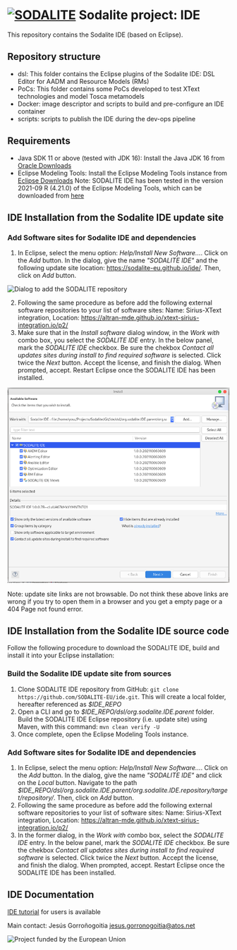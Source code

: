 # [![SODALITE](images/sodalite-logo.png)](https://www.sodalite.eu/) Sodalite project: IDE

This repository contains the Sodalite IDE (based on Eclipse).

## Repository structure

- dsl: This folder contains the Eclipse plugins of the Sodalite IDE: DSL Editor for AADM and Resource Models (RMs)
- PoCs: This folder contains some PoCs developed to test XText technologies and model Tosca metamodels
- Docker: image descriptor and scripts to build and pre-configure an IDE container
- scripts: scripts to publish the IDE during the dev-ops pipeline

## Requirements
- Java SDK 11 or above (tested with JDK 16):
Install the Java JDK 16 from [Oracle Downloads](https://www.oracle.com/java/technologies/downloads/#java16)
- Eclipse Modeling Tools:
Install the Eclipse Modeling Tools instance from [Eclipse Downloads](https://www.eclipse.org/downloads/)
Note: SODALITE IDE has been tested in the version 2021-09 R (4.21.0) of the Eclipse Modeling Tools, which can be downloaded from [here](https://www.eclipse.org/downloads/packages/release/2021-09/r/eclipse-modeling-tools)

## IDE Installation from the Sodalite IDE update site
### Add Software sites for Sodalite IDE and dependencies
1. In Eclipse, select the menu option: *Help/Install New Software...*. Click on the *Add* button. In the dialog, give the name *"SODALITE IDE"* and the following update site location: https://sodalite-eu.github.io/ide/. 
Then, click on *Add* button.  

![Dialog to add the SODALITE repository](images/Sodalite_Repository_Wizard.png)

2. Following the same procedure as before add the following external software repositories to your list of software sites:
Name: Sirius-XText integration, Location: https://altran-mde.github.io/xtext-sirius-integration.io/p2/
3. Make sure that in the *Install software* dialog window, in the *Work with* combo box, you select the *SODALITE IDE* entry. In the below panel, mark the *SODALITE IDE* checkbox. Be sure the chekbox *Contact all updates sites during install to find required software* is selected. Click twice the *Next* button. Accept the license, and finish the dialog. When prompted, accept. Restart Eclipse once the SODALITE IDE has been installed.

![Dialog to select the SODALITE features to install](images/Sodalite_Installation_Wizard.png)

Note: update site links are not browsable. Do not think these above links are wrong if you try to open them in a browser and you get a empty page or a 404 Page not found error.

## IDE Installation from the Sodalite IDE source code

Follow the following procedure to download the SODALITE IDE, build and install it into your Eclipse installation:

### Build the Sodalite IDE update site from sources

1. Clone SODALITE IDE repository from GitHub: `git clone https://github.com/SODALITE-EU/ide.git`. This will create a local folder, hereafter referenced as *$IDE_REPO*
2. Open a CLI and go to *$IDE_REPO/dsl/org.sodalite.IDE.parent* folder. Build the SODALITE IDE Eclipse repository (i.e. update site) using Maven, with this command: `mvn clean verify -U`
3. Once complete, open the Eclipse Modeling Tools instance.

### Add Software sites for Sodalite IDE and dependencies

1. In Eclipse, select the menu option: *Help/Install New Software...*. Click on the *Add* button. In the dialog, give the name *"SODALITE IDE"* and click on the *Local* button. Navigate to the path *$IDE_REPO/dsl/org.sodalite.IDE.parent/org.sodalite.IDE.repository/target/repository/*. Then, click on *Add* button. 
2. Following the same procedure as before add the following external software repositories to your list of software sites:
Name: Sirius-XText integration, Location: https://altran-mde.github.io/xtext-sirius-integration.io/p2/
3. In the former dialog, in the *Work with* combo box, select the *SODALITE IDE* entry. In the below panel, mark the *SODALITE IDE* checkbox. Be sure the chekbox *Contact all updates sites during install to find required software* is selected. Click twice the *Next* button. Accept the license, and finish the dialog. When prompted, accept. Restart Eclipse once the SODALITE IDE has been installed.

## IDE Documentation
[IDE tutorial](https://docs.google.com/document/d/1w6wYJbTZvBbt5LD6sXReXbx1uPDjefYFAU5KEv8X_8w/edit?usp=sharing) for users is available

Main contact: Jesús Gorroñogoitia <jesus.gorronogoitia@atos.net>

![Project funded by the European Union](images/european.union.logo.png) 
